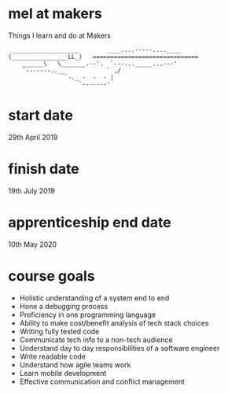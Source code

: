 # mel at makers
Things I learn and do at Makers

```
 ___________________        ____....-----....____
(________________LL_)   ==============================
    ______\   \_______.--'.  `---..._____...---'
    `-------..__            ` ,/
                `-._ -  -  - |
                    `-------'
```

# start date
29th April 2019

# finish date
19th July 2019

# apprenticeship end date
10th May 2020

# course goals
* Holistic understanding of a system end to end
* Hone a debugging process
* Proficiency in one programming language
* Ability to make cost/benefit analysis of tech stack choices
* Writing fully tested code
* Communicate tech info to a non-tech audience
* Understand day to day responsibilities of a software engineer
* Write readable code
* Understand how agile teams work
* Learn mobile development
* Effective communication and conflict management 



